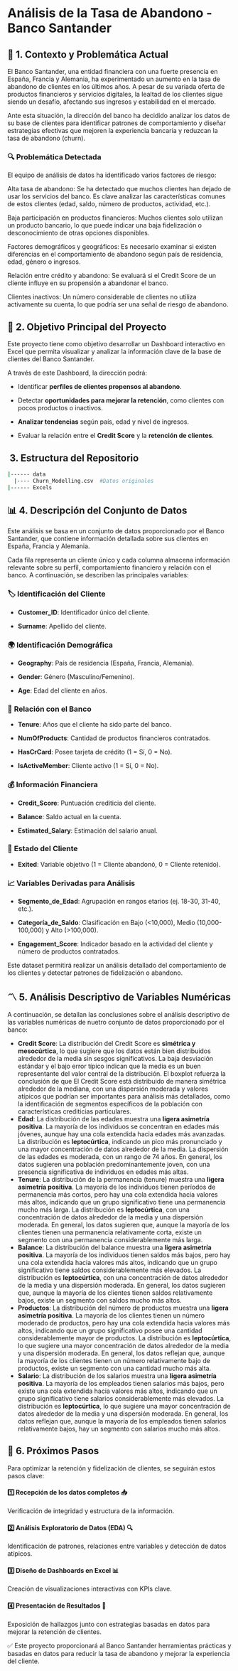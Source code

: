# Análisis de la Tasa de Abandono - Banco Santander

## 📌 1. Contexto y Problemática Actual

El Banco Santander, una entidad financiera con una fuerte presencia en España, Francia y Alemania, ha experimentado un aumento en la tasa de abandono de clientes en los últimos años. A pesar de su variada oferta de productos financieros y servicios digitales, la lealtad de los clientes sigue siendo un desafío, afectando sus ingresos y estabilidad en el mercado.

Ante esta situación, la dirección del banco ha decidido analizar los datos de su base de clientes para identificar patrones de comportamiento y diseñar estrategias efectivas que mejoren la experiencia bancaria y reduzcan la tasa de abandono (churn).

### 🔍 Problemática Detectada

El equipo de análisis de datos ha identificado varios factores de riesgo:

Alta tasa de abandono: Se ha detectado que muchos clientes han dejado de usar los servicios del banco. Es clave analizar las características comunes de estos clientes (edad, saldo, número de productos, actividad, etc.).

Baja participación en productos financieros: Muchos clientes solo utilizan un producto bancario, lo que puede indicar una baja fidelización o desconocimiento de otras opciones disponibles.

Factores demográficos y geográficos: Es necesario examinar si existen diferencias en el comportamiento de abandono según país de residencia, edad, género o ingresos.

Relación entre crédito y abandono: Se evaluará si el Credit Score de un cliente influye en su propensión a abandonar el banco.

Clientes inactivos: Un número considerable de clientes no utiliza activamente su cuenta, lo que podría ser una señal de riesgo de abandono.

## 🎯 2. Objetivo Principal del Proyecto

Este proyecto tiene como objetivo desarrollar un Dashboard interactivo en Excel que permita visualizar y analizar la información clave de la base de clientes del Banco Santander.

A través de este Dashboard, la dirección podrá:

- Identificar **perfiles de clientes propensos al abandono**.

- Detectar **oportunidades para mejorar la retención**, como clientes con pocos productos o inactivos.

- **Analizar tendencias** según país, edad y nivel de ingresos.

- Evaluar la relación entre el **Credit Score** y la **retención de clientes**.

##  3. Estructura del Repositorio
```bash
|------ data
  |---- Churn_Modelling.csv  #Datos originales
|------ Excels
```


## 📊 4. Descripción del Conjunto de Datos

Este análisis se basa en un conjunto de datos proporcionado por el Banco Santander, que contiene información detallada sobre sus clientes en España, Francia y Alemania.

Cada fila representa un cliente único y cada columna almacena información relevante sobre su perfil, comportamiento financiero y relación con el banco. A continuación, se describen las principales variables:

### 🏷 **Identificación del Cliente**

- **Customer_ID**: Identificador único del cliente.

- **Surname**: Apellido del cliente.

### 🌍 **Identificación Demográfica**

- **Geography**: País de residencia (España, Francia, Alemania).

- **Gender**: Género (Masculino/Femenino).

- **Age**: Edad del cliente en años.

### 🏦 **Relación con el Banco**

- **Tenure**: Años que el cliente ha sido parte del banco.

- **NumOfProducts**: Cantidad de productos financieros contratados.

- **HasCrCard**: Posee tarjeta de crédito (1 = Sí, 0 = No).

- **IsActiveMember**: Cliente activo (1 = Sí, 0 = No).

### 💰 **Información Financiera**

- **Credit_Score**: Puntuación crediticia del cliente.

- **Balance**: Saldo actual en la cuenta.

- **Estimated_Salary**: Estimación del salario anual.

### 🚪 **Estado del Cliente**

- **Exited**: Variable objetivo (1 = Cliente abandonó, 0 = Cliente retenido).

### 📈 **Variables Derivadas para Análisis**

- **Segmento_de_Edad**: Agrupación en rangos etarios (ej. 18-30, 31-40, etc.).

- **Categoría_de_Saldo**: Clasificación en Bajo (<10,000), Medio (10,000-100,000) y Alto (>100,000).

- **Engagement_Score**: Indicador basado en la actividad del cliente y número de productos contratados.

Este dataset permitirá realizar un análisis detallado del comportamiento de los clientes y detectar patrones de fidelización o abandono.

## 〽️ 5. Análisis Descriptivo de Variables Numéricas

A continuación, se detallan las conclusiones sobre el análisis descriptivo de las variables numéricas de nuetro conjunto de datos proporcionado por el banco:

- **Credit Score**: La distribución del Credit Score es **simétrica y mesocúrtica**, lo que sugiere que los datos están bien distribuidos alrededor de la media sin sesgos significativos. La baja desviación estándar y el bajo error típico indican que la media es un buen representante del valor central de la distribución. El boxplot refuerza la conclusión de que El Credit Score está distribuido de manera simétrica alrededor de la mediana, con una dispersión moderada y valores atípicos que podrían ser importantes para análisis más detallados, como la identificación de segmentos específicos de la población con características crediticias particulares.
- **Edad**: La distribución de las edades muestra una **ligera asimetría positiva**. La mayoría de los individuos se concentran en edades más jóvenes, aunque hay una cola extendida hacia edades más avanzadas. La distribución es **leptocúrtica**, indicando un pico más pronunciado y una mayor concentración de datos alrededor de la media. La dispersión de las edades es moderada, con un rango de 74 años. En general, los datos sugieren una población predominantemente joven, con una presencia significativa de individuos en edades más altas.
- **Tenure**: La distribución de la permanencia (tenure) muestra una **ligera asimetría positiva**. La mayoría de los individuos tienen períodos de permanencia más cortos, pero hay una cola extendida hacia valores más altos, indicando que un grupo significativo tiene una permanencia mucho más larga. La distribución es **leptocúrtica**, con una concentración de datos alrededor de la media y una dispersión moderada. En general, los datos sugieren que, aunque la mayoría de los clientes tienen una permanencia relativamente corta, existe un segmento con una permanencia considerablemente más larga.
- **Balance**: La distribución del balance muestra una **ligera asimetría positiva**. La mayoría de los individuos tienen saldos más bajos, pero hay una cola extendida hacia valores más altos, indicando que un grupo significativo tiene saldos considerablemente más elevados. La distribución es **leptocúrtica**, con una concentración de datos alrededor de la media y una dispersión moderada. En general, los datos sugieren que, aunque la mayoría de los clientes tienen saldos relativamente bajos, existe un segmento con saldos mucho más altos.
- **Productos**: La distribución del número de productos muestra una **ligera asimetría positiva**. La mayoría de los clientes tienen un número moderado de productos, pero hay una cola extendida hacia valores más altos, indicando que un grupo significativo posee una cantidad considerablemente mayor de productos. La distribución es **leptocúrtica**, lo que sugiere una mayor concentración de datos alrededor de la media y una dispersión moderada. En general, los datos reflejan que, aunque la mayoría de los clientes tienen un número relativamente bajo de productos, existe un segmento con una cantidad mucho más alta.
- **Salario**: La distribución de los salarios muestra una **ligera asimetría positiva**. La mayoría de los empleados tienen salarios más bajos, pero existe una cola extendida hacia valores más altos, indicando que un grupo significativo tiene salarios considerablemente más elevados. La distribución es **leptocúrtica**, lo que sugiere una mayor concentración de datos alrededor de la media y una dispersión moderada. En general, los datos reflejan que, aunque la mayoría de los empleados tienen salarios relativamente bajos, hay un segmento con salarios mucho más altos.


## 🚀 6. Próximos Pasos

Para optimizar la retención y fidelización de clientes, se seguirán estos pasos clave:

#### 1️⃣ Recepción de los datos completos 📥

Verificación de integridad y estructura de la información.

#### 2️⃣ Análisis Exploratorio de Datos (EDA) 🔍

Identificación de patrones, relaciones entre variables y detección de datos atípicos.

#### 3️⃣ Diseño de Dashboards en Excel 📊

Creación de visualizaciones interactivas con KPIs clave.

#### 4️⃣ Presentación de Resultados 📢

Exposición de hallazgos junto con estrategias basadas en datos para mejorar la retención de clientes.

✅ Este proyecto proporcionará al Banco Santander herramientas prácticas y basadas en datos para reducir la tasa de abandono y mejorar la experiencia del cliente.

